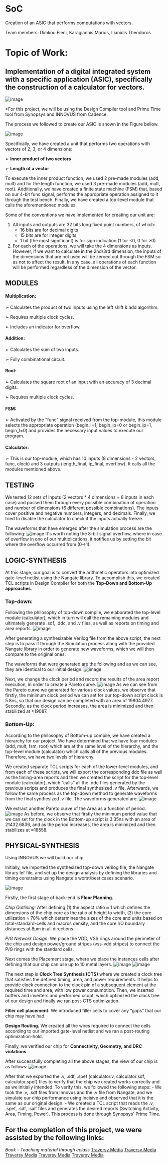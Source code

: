 # SoC

Creation of an ASIC that performs computations with vectors. 

Team members: Dimkou Eleni, Karagiannis Marios, Lianidis Theodorοs


# **Topic of Work:**

## Implementation of a digital integrated system with a specific application (ASIC), specifically the construction of a calculator for vectors. 

![image](https://user-images.githubusercontent.com/77272704/231000038-a07edc4a-c66e-4a45-aae5-6f568058bba9.png)

*For this project, we will be using the Design Compiler tool and Prime Time tool from Synopsys and INNOVUS from Cadence.

The process we followed to create our ASIC is shown in the Figure bellow.

![image](https://user-images.githubusercontent.com/77272704/231000261-748189ee-5de7-46e5-bbb3-a55e0c69ca0e.png)

Specifically, we have created a unit that performs two operations with vectors of 2, 3, or 4 dimensions: 
  
➢ **Inner product of two vectors**

➢ **Length of a vector**

To execute the inner product function, we used 2 pre-made modules (add, mult) and for the length function, we used 3 pre-made modules (add, mult, root). Additionally, we have created a finite state machine (FSM) that, based on our 4-bit func signal, performs the appropriate operation assigned to it through the test bench. Finally, we have created a top-level module that calls the aforementioned modules.

Some of the conventions we have implemented for creating our unit are:
1. All inputs and outputs are 32 bits long fixed point numbers, of which:
	 - 16 bits are for decimal digits
	 - 15 bits are for integer digits
	 - 1 bit (the most significant) is for sign indication (1 for <0, 0 for >0)
2. For each of the operations, we will take the 4 dimensions as inputs. However, if we want to calculate in the 2nd/3rd dimension, the inputs of the dimensions that are not used will be zeroed out through the FSM so as not to affect the result. In any case, all operations of each function will be performed regardless of the dimension of the vector.


## MODULES

#### Multiplication:

➢ Calculates the product of two inputs using the left shift & add algorithm. 

➢ Requires multiple clock cycles. 

➢ Includes an indicator for overflow.

#### Addition:

➢ Calculates the sum of two inputs.

➢ Fully combinational circuit.

#### Root:

➢ Calculates the square root of an input with an accuracy of 3 decimal digits. 

➢ Requires multiple clock cycles.

#### FSM: 

➢ Activated by the "func" signal received from the top-module, this module selects the appropriate operation (begin_l=1, begin_ip=0 or begin_ip=1, begin_l=0) and provides the necessary input values to execute our program.

#### Calculator:

➢ This is our top-module, which has 10 inputs (8 dimensions - 2 vectors, func, clock) and 3 outputs (length_final, ip_final, overflow). It calls all the modules mentioned above.


## **TESTING**

We tested 12 sets of inputs (2 vectors * 4 dimensions = 8 inputs in each case) and passed them through every possible combination of operation and number of dimensions (6 different possible combinations). The inputs cover positive and negative numbers, integers, and decimals. Finally, we tried to disable the calculator to check if the inputs actually freeze.

The waveforms that have emerged after the simulation process are the following:
![image](https://user-images.githubusercontent.com/77272704/231000486-871d5165-28f8-4e6c-a78d-7b8d68ad63b4.png)
It's worth noting the 8-bit signal overflow, where in case of overflow in one of our multiplications, it notifies us by setting the bit where the overflow occurred from (0→1).
  
  
## **LOGIC-SYNTHESIS**

At this stage, our goal is to convert the arithmetic operators into optimized gate-level netlist using the Nangate library. To accomplish this, we created TCL scripts in Design Compiler for both the **Top-Down and Bottom-Up approaches**.


### Top-down:

Following the philosophy of top-down compile, we elaborated the top-level module (calculator), which in turn will call the remaining modules and ultimately generate .sdf, .ddc, and .v files, as well as reports on timing and area reports.
![image](https://user-images.githubusercontent.com/77272704/231002186-1400dcb4-9ba5-4df1-a6cd-a4e5f3c6815d.png)

After generating a synthesizable Verilog file from the above script, the next step is to pass it through the Simulation process along with the provided Nangate library in order to generate new waveforms, which we will then compare to the original ones.

The waveforms that were generated are the following and as we can see, they are identical to our initial design.
![image](https://user-images.githubusercontent.com/77272704/231002261-8aebb0db-7f09-436a-a7f8-a14005478431.png)
  
Next, we change the clock period and record the results of the area report execution, in order to create a Pareto curve.
![image](https://user-images.githubusercontent.com/77272704/231002352-cd2b67fe-22d8-4c0a-8bef-c97ca8545e1d.png)
As we can see from the Pareto curve we generated for various clock values, we observe that firstly, the minimum clock period we can set for our top-down script clock is 5.8ns, so that our design can be completed with an area of 19804.4977. Secondly, as the clock period increases, the area is minimized and then stabilized at ≈19087.

### Bottom-Up:

According to the philosophy of Bottom-up compile, we have created a hierarchy for our project. We have determined that we have four modules (add, mult, fsm, root) which are at the same level of the hierarchy, and the top-level module (calculator) which calls all of the previous modules. Therefore, we have two levels of hierarchy.

We created separate TCL scripts for each of the lower-level modules, and from each of these scripts, we will export the corresponding ddc file as well as the timing-area reports and then we created the script for the top-level module (calculator), which “calls” all the .ddc files generated by the previous scripts and produces the final synthesized .v file.
Afterwards, we follow the same process as the top-down method to generate waveforms from the final synthesized .v file. The waveforms generated are:
![image](https://user-images.githubusercontent.com/77272704/231002963-1e9410e7-d236-45ad-ae54-9f4714990bcc.png)
 
We extract another Pareto curve of the Area as a function of period.
![image](https://user-images.githubusercontent.com/77272704/231003025-f175a9bd-bd9a-4079-a23c-d61f249e5c67.png)
As before, we observe that firstly the minimum period value that we can set for the clock in the Bottom-up script is 3.35ns with an area of 21432.6836, and as the period increases, the area is minimized and then stabilizes at ≈18558.


## **PHYSICAL-SYNTHESIS**

Using INNOVUS we will build our chip. 
  
Initially, we imported the synthesized top-down verilog file, the Nangate library lef file, and set up the design analysis by defining the libraries and timing constraints using Nangate's worst/best cases scenario.

![image](https://user-images.githubusercontent.com/77272704/231003335-7cdc62a1-39ad-4283-a6d7-1eca2fbb17f4.png)

Firstly, the first stage of back-end is **Floor Planning**. 

*Chip Outlining:* After defining (1) the aspect ratio ≈ 1 which defines the dimensions of the chip core as the ratio of height to width, (2) the core utilization ≈ 70% which determines the sizes of the core and units based on total-standard-cells and macros density, and the core I/O boundary distances at 8μm in all directions. 

*P/G Network Design:* We place the VDD, VSS rings around the perimeter of the chip and design power/ground stripes (vss-vdd stripes) to connect the P/G rings with the standard cells.

Next comes the Placement stage, where we place the instances cells after defining that our chip can use up to 10 metal layers.
![image](https://user-images.githubusercontent.com/77272704/231003615-96be6101-06bd-4d58-8d1a-4b5c113b15f9.png)
![image](https://user-images.githubusercontent.com/77272704/231003645-63611d6e-819d-4a0e-81cf-e4803f590df3.png)

The next step is **Clock Tree Synthesis (CTS)** where we created a clock tree that satisfies the defined timing, area, and power requirements. It helps to provide clock connection to the clock pin of a subsequent element at the required time and area, with low power consumption. 
Then, we inserted buffers and inverters and performed ccopt, which optimized the clock tree of our design and finally we ran post-CTS optimization.

**Filler cell placement.** We introduced filler cells to cover any “gaps” that our chip may have had.

**Design Routing.**  We created all the wires required to connect the cells according to our imported gate-level netlist and we ran a post-routing optimization-hold. 

Finally, we verified our chip for **Connectivity, Geometry, and DRC violations**.

After successfully completing all the above stages, the view of our chip is as follows:
![image](https://user-images.githubusercontent.com/77272704/231003948-3d3f02ef-cc7e-4e63-b0aa-b1c19066eb19.png)

After that we exported the .v, .sdf, .spef (calculator.v, calculator.sdf, calculator.spef) files to verify that the chip we created works correctly and as we initially intended. To verify this, we followed the following steps: 
    - We took the .v, .sdf files from Innovus and the .v file from Nangate, and we simulate our chip performance using Incisive and observed that it is the same as our original design.
    - We created a TCL script that reads the .v, .spef, .sdf, .saif files and generates the desired reports (Switching Activity, Area, Timing, Power). This process is done through Synopsys' Prime Time.
  
  
## For the completion of this project, we were assisted by the following links:

*Book - Teaching material through eclass*
[Traversy Media](https://eclass.uth.gr/modules/document/file.php/E-CE_U_141/Material/ug_asic_v18.pdf)
[Traversy Media](https://eclass.uth.gr/modules/document/file.php/E-CE_U_141/LabSoC_VLSI_Lec3A_rtl-to-netlist.pdf)
[Traversy Media](http://www.ids.item.uni-bremen.de/lectures/Intermediate_Tutorial/pr.html#sec-6)
[Traversy Media](https://www.einfochips.com/blog/asic-design-flow-in-vlsi-engineering-services-a-quick-guide/)
[Traversy Media](https://www.micro-ip.com/drchip.php?mode=2&cid=17)
